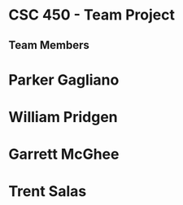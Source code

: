 # CSC 450 - Team Project

## Team Members

# Parker Gagliano

# William Pridgen

# Garrett McGhee

# Trent Salas
